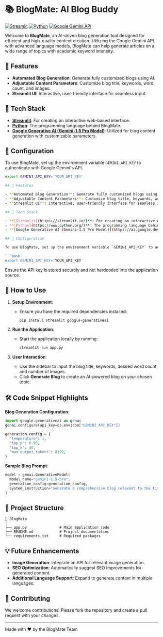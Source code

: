 # 📚 BlogMate: AI Blog Buddy

[![Streamlit](https://img.shields.io/badge/Streamlit-FF4B4B?style=for-the-badge&logo=streamlit&logoColor=white)](https://streamlit.io/)
[![Python](https://img.shields.io/badge/Python-3776AB?style=for-the-badge&logo=python&logoColor=white)](https://www.python.org/)
[![Google Gemini API](https://img.shields.io/badge/Google_Gemini-4285F4?style=for-the-badge&logo=google&logoColor=white)](https://ai.google.dev/gemini-api/docs/oauth)

Welcome to **BlogMate**, an AI-driven blog generation tool designed for efficient and high-quality content creation. Utilizing the Google Gemini API with advanced language models, BlogMate can help generate articles on a wide range of topics with academic keyword intensity.

## 🌟 Features

- **Automated Blog Generation**: Generate fully customized blogs using AI.
- **Adjustable Content Parameters**: Customize blog title, keywords, word count, and images.
- **Streamlit UI**: Interactive, user-friendly interface for seamless input.

## 🚀 Tech Stack

- **[Streamlit](https://streamlit.io/)**: For creating an interactive web-based interface.
- **[Python](https://www.python.org/)**: The programming language behind BlogMate.
- **[Google Generative AI (Gemini-1.5 Pro Model)](https://ai.google.dev/gemini-api/docs/oauth)**: Utilized for blog content generation with customizable parameters.

## 🔧 Configuration

To use BlogMate, set up the environment variable `GEMINI_API_KEY` to authenticate with Google Gemini's API.

```bash
export GEMINI_API_KEY='YOUR_API_KEY'

## 🌟 Features

- **Automated Blog Generation**: Generate fully customized blogs using AI.
- **Adjustable Content Parameters**: Customize blog title, keywords, word count, and images.
- **Streamlit UI**: Interactive, user-friendly interface for seamless input.

## 🚀 Tech Stack

- **[Streamlit](https://streamlit.io/)**: For creating an interactive web-based interface.
- **[Python](https://www.python.org/)**: The programming language behind BlogMate.
- **[Google Generative AI (Gemini-1.5 Pro Model)](https://ai.google.dev/gemini-api/docs/oauth)**: Utilized for blog content generation with customizable parameters.

## 🔧 Configuration

To use BlogMate, set up the environment variable `GEMINI_API_KEY` to authenticate with Google Gemini's API.

```bash
export GEMINI_API_KEY='YOUR_API_KEY'
```

Ensure the API key is stored securely and not hardcoded into the application source.

## 📜 How to Use

1. **Setup Environment**:
   - Ensure you have the required dependencies installed:
     ```bash
     pip install streamlit google-generativeai
     ```

2. **Run the Application**:
   - Start the application locally by running:
     ```bash
     streamlit run app.py
     ```

3. **User Interaction**:
   - Use the sidebar to input the blog title, keywords, desired word count, and number of images.
   - Click **Generate Blog** to create an AI-powered blog on your chosen topic.

## 🛠️ Code Snippet Highlights

**Blog Generation Configuration**:
```python
import google.generativeai as genai
genai.configure(api_key=os.environ["GEMINI_API_KEY"])

generation_config = {
  "temperature": 1,
  "top_p": 0.95,
  "top_k": 40,
  "max_output_tokens": 8192,
}
```

**Sample Blog Prompt**:
```python
model = genai.GenerativeModel(
  model_name="gemini-1.5-pro",
  generation_config=generation_config,
  system_instruction="Generate a comprehensive blog relevant to the title and keywords...",
)
```

## 📂 Project Structure

```
📁 BlogMate
│
├── app.py               # Main application code
├── README.md            # Project documentation
└── requirements.txt     # Required packages
```

## 💡 Future Enhancements

- **Image Generation**: Integrate an API for relevant image generation.
- **SEO Optimization**: Automatically suggest SEO improvements for generated content.
- **Additional Language Support**: Expand to generate content in multiple languages.

## 🤝 Contributing

We welcome contributions! Please fork the repository and create a pull request with your changes.

---

Made with ❤️ by the BlogMate Team
```
